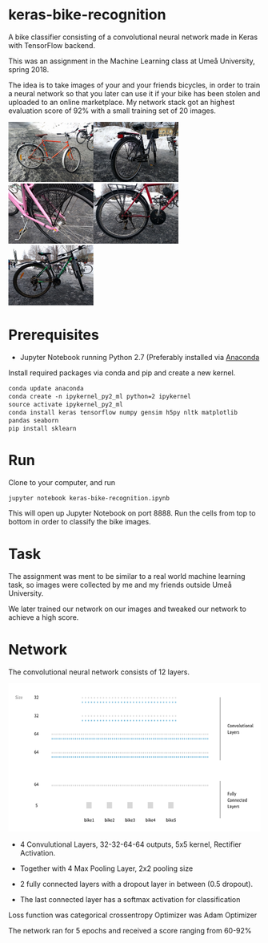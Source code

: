 # keras-bike-recognition
A bike classifier consisting of a convolutional neural network made in Keras with TensorFlow backend.

This was an assignment in the Machine Learning class at Umeå University, spring 2018.

The idea is to take images of your and your friends bicycles, in order to train a neural network so that you later can use it if your bike has been stolen and uploaded to an online marketplace. My network stack got an highest evaluation score of 92% with a small training set of 20 images.

<img src="data/student_collected_data/train/bike1/IMG_20180319_121750.jpg" alt="bicycle1" width="170" height="120"><img src="data/student_collected_data/train/bike2/IMG_20180319_122133.jpg" alt="bicycle2" width="170" height="120"><img src="data/student_collected_data/train/bike3/IMG_20180319_122345.jpg" alt="bicycle3" width="170" height="120"><img src="data/student_collected_data/train/bike4/IMG_20180319_122519.jpg" alt="bicycle4" width="170" height="120"><img src="data/student_collected_data/train/bike5/IMG_20180319_122731.jpg" alt="bicycle5" width="170" height="120">


# Prerequisites
* Jupyter Notebook running Python 2.7 (Preferably installed via [Anaconda](https://www.anaconda.com/download/)

Install required packages via conda and pip and create a new kernel.
```
conda update anaconda
conda create -n ipykernel_py2_ml python=2 ipykernel
source activate ipykernel_py2_ml
conda install keras tensorflow numpy gensim h5py nltk matplotlib pandas seaborn
pip install sklearn
```

# Run
Clone to your computer, and run
```
jupyter notebook keras-bike-recognition.ipynb
```
This will open up Jupyter Notebook on port 8888. Run the cells from top to bottom in order to classify the bike images.

# Task
The assignment was ment to be similar to a real world machine learning task, so images were collected by me and my friends outside Umeå University.

We later trained our network on our images and tweaked our network to achieve a high score.

# Network
The convolutional neural network consists of 12 layers.

<img src="data/network-visualization.png" alt="network visualization" width="594" height="296">

* 4 Convulutional Layers, 32-32-64-64 outputs, 5x5 kernel, Rectifier Activation.
* Together with 4 Max Pooling Layer, 2x2 pooling size

* 2 fully connected layers with a dropout layer in between (0.5 dropout).
* The last connected layer has a softmax activation for classification

Loss function was categorical crossentropy
Optimizer was Adam Optimizer

The network ran for 5 epochs and received a score ranging from 60-92%
